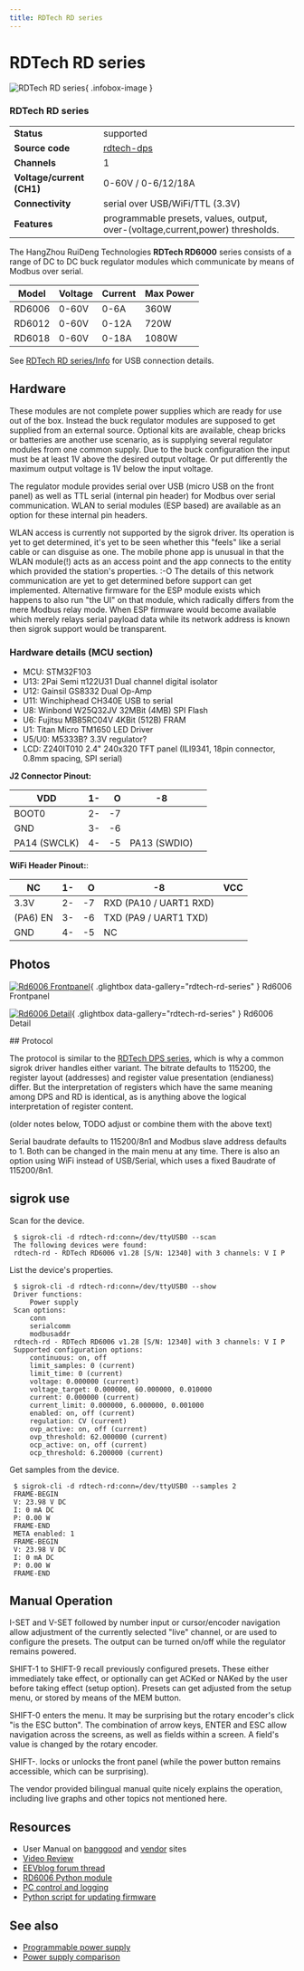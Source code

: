 ```yaml
---
title: RDTech RD series
---
```


# RDTech RD series

<div class="infobox" markdown>

![RDTech RD series](./img/RD6006_frontpanel.jpg){ .infobox-image }

### RDTech RD series

| | |
|---|---|
| **Status** | supported |
| **Source code** | [rdtech-dps](https://github.com/OpenTraceLab/OpenTraceCapture/tree/main/src/hardware/rdtech-dps) |
| **Channels** | 1 |
| **Voltage/current (CH1)** | 0-60V / 0-6/12/18A |
| **Connectivity** | serial over USB/WiFi/TTL (3.3V) |
| **Features** | programmable presets, values, output, over-(voltage,current,power) thresholds. |

</div>

The HangZhou RuiDeng Technologies **RDTech RD6000** series consists of a range of DC to DC buck regulator modules which communicate by means of Modbus over serial.

| Model | Voltage | Current | Max Power |
|---|---|---|---|
| RD6006 | 0-60V | 0-6A | 360W |
| RD6012 | 0-60V | 0-12A | 720W |
| RD6018 | 0-60V | 0-18A | 1080W |

See [RDTech RD series/Info](https://sigrok.org/wiki/RDTech_RD_series/Info) for USB connection details.

## Hardware

These modules are not complete power supplies which are ready for use out of the box. Instead the buck regulator modules are supposed to get supplied from an external source. Optional kits are available, cheap bricks or batteries are another use scenario, as is supplying several regulator modules from one common supply. Due to the buck configuration the input must be at least 1V above the desired output voltage. Or put differently the maximum output voltage is 1V below the input voltage.

The regulator module provides serial over USB (micro USB on the front panel) as well as TTL serial (internal pin header) for Modbus over serial communication. WLAN to serial modules (ESP based) are available as an option for these internal pin headers.

WLAN access is currently not supported by the sigrok driver. Its operation is yet to get determined, it's yet to be seen whether this "feels" like a serial cable or can disguise as one. The mobile phone app is unusual in that the WLAN module(!) acts as an access point and the app connects to the entity which provided the station's properties.&#160;:-O The details of this network communication are yet to get determined before support can get implemented. Alternative firmware for the ESP module exists which happens to also run "the UI" on that module, which radically differs from the mere Modbus relay mode. When ESP firmware would become available which merely relays serial payload data while its network address is known then sigrok support would be transparent.

### Hardware details (MCU section)
- MCU: STM32F103
- U13: 2Pai Semi π122U31 Dual channel digital isolator
- U12: Gainsil GS8332 Dual Op-Amp
- U11: Winchiphead CH340E USB to serial
- U8: Winbond W25Q32JV 32MBit (4MB) SPI Flash
- U6: Fujitsu MB85RC04V 4KBit (512B) FRAM
- U1: Titan Micro TM1650 LED Driver
- U5/U0: M5333B? 3.3V regulator?
- LCD: Z240IT010 2.4" 240x320 TFT panel (ILI9341, 18pin connector, 0.8mm spacing, SPI serial)

**J2 Connector Pinout:**

| VDD | 1- | &#160;&#160;O | -8 |  |
|---|---|---|---|---|
| BOOT0 | 2- | -7 |  |
| GND | 3- | -6 |  |
| PA14 (SWCLK) | 4- | -5 | PA13 (SWDIO) |

**WiFi Header Pinout:**:

| NC | 1- | &#160;&#160;O | -8 | VCC |
|---|---|---|---|---|
| 3.3V | 2- | -7 | RXD (PA10 / UART1 RXD) |
| (PA6) EN | 3- | -6 | TXD (PA9 / UART1 TXD) |
| GND | 4- | -5 | NC |

## Photos

<div class="photo-grid" markdown>

[![Rd6006 Frontpanel](./img/RD6006_frontpanel.jpg)](./img/RD6006_frontpanel.png "Rd6006 Frontpanel"){ .glightbox data-gallery="rdtech-rd-series" }
<span class="caption">Rd6006 Frontpanel</span>

[![Rd6006 Detail](./img/Rd6006_detail.jpg)](./img/Rd6006_detail.jpg "Rd6006 Detail"){ .glightbox data-gallery="rdtech-rd-series" }
<span class="caption">Rd6006 Detail</span>

</div>
## Protocol

The protocol is similar to the [RDTech DPS series](https://sigrok.org/wiki/RDTech_DPS_series), which is why a common sigrok driver handles either variant. The bitrate defaults to 115200, the register layout (addresses) and register value presentation (endianess) differ. But the interpretation of registers which have the same meaning among DPS and RD is identical, as is anything above the logical interpretation of register content.

(older notes below, TODO adjust or combine them with the above text)

Serial baudrate defaults to 115200/8n1 and Modbus slave address defaults to 1. Both can be changed in the main menu at any time. There is also an option using WiFi instead of USB/Serial, which uses a fixed Baudrate of 115200/8n1.

## sigrok use

Scan for the device.

```
 $ sigrok-cli -d rdtech-rd:conn=/dev/ttyUSB0 --scan
 The following devices were found:
 rdtech-rd - RDTech RD6006 v1.28 [S/N: 12340] with 3 channels: V I P

```

List the device's properties.

```
 $ sigrok-cli -d rdtech-rd:conn=/dev/ttyUSB0 --show
 Driver functions:
     Power supply
 Scan options:
     conn
     serialcomm
     modbusaddr
 rdtech-rd - RDTech RD6006 v1.28 [S/N: 12340] with 3 channels: V I P
 Supported configuration options:
     continuous: on, off
     limit_samples: 0 (current)
     limit_time: 0 (current)
     voltage: 0.000000 (current)
     voltage_target: 0.000000, 60.000000, 0.010000
     current: 0.000000 (current)
     current_limit: 0.000000, 6.000000, 0.001000
     enabled: on, off (current)
     regulation: CV (current)
     ovp_active: on, off (current)
     ovp_threshold: 62.000000 (current)
     ocp_active: on, off (current)
     ocp_threshold: 6.200000 (current)

```

Get samples from the device.

```
 $ sigrok-cli -d rdtech-rd:conn=/dev/ttyUSB0 --samples 2
 FRAME-BEGIN
 V: 23.98 V DC
 I: 0 mA DC
 P: 0.00 W
 FRAME-END
 META enabled: 1
 FRAME-BEGIN
 V: 23.98 V DC
 I: 0 mA DC
 P: 0.00 W
 FRAME-END

```

## Manual Operation

I-SET and V-SET followed by number input or cursor/encoder navigation allow adjustment of the currently selected "live" channel, or are used to configure the presets. The output can be turned on/off while the regulator remains powered.

SHIFT-1 to SHIFT-9 recall previously configured presets. These either immediately take effect, or optionally can get ACKed or NAKed by the user before taking effect (setup option). Presets can get adjusted from the setup menu, or stored by means of the MEM button.

SHIFT-0 enters the menu. It may be surprising but the rotary encoder's click "is the ESC button". The combination of arrow keys, ENTER and ESC allow navigation across the screens, as well as fields within a screen. A field's value is changed by the rotary encoder.

SHIFT-. locks or unlocks the front panel (while the power button remains accessible, which can be surprising).

The vendor provided bilingual manual quite nicely explains the operation, including live graphs and other topics not mentioned here.

## Resources
- User Manual on [banggood](http://myosuploads3.banggood.com/products/20191024/20191024040658RD6006Instruction10.22.pdf) and [vendor](http://www.ruidengkeji.com/inst/RD6006.pdf) sites
- [Video Review](https://www.youtube.com/watch?v=spqa7qy5dEE)
- [EEVblog forum thread](https://www.eevblog.com/forum/testgear/ruideng-riden-rd6006-dc-power-supply/)
- [RD6006 Python module](https://github.com/Baldanos/rd6006)
- [PC control and logging](https://github.com/msillano/RD6006-Super-power-supply)
- [Python script for updating firmware](https://github.com/tjko/riden-flashtool)
## See also
- [Programmable power supply](https://sigrok.org/wiki/Programmable_power_supply)
- [Power supply comparison](https://sigrok.org/wiki/Power_supply_comparison)

